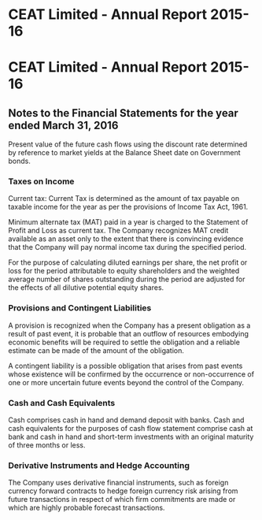 # CEAT Limited - Annual Report 2015-16

# CEAT Limited - Annual Report 2015-16

## Notes to the Financial Statements for the year ended March 31, 2016

Present value of the future cash flows using the discount rate determined by reference to market yields at the Balance Sheet date on Government bonds.

### Taxes on Income

Current tax: Current Tax is determined as the amount of tax payable on taxable income for the year as per the provisions of Income Tax Act, 1961.

Minimum alternate tax (MAT) paid in a year is charged to the Statement of Profit and Loss as current tax. The Company recognizes MAT credit available as an asset only to the extent that there is convincing evidence that the Company will pay normal income tax during the specified period.

For the purpose of calculating diluted earnings per share, the net profit or loss for the period attributable to equity shareholders and the weighted average number of shares outstanding during the period are adjusted for the effects of all dilutive potential equity shares.

### Provisions and Contingent Liabilities

A provision is recognized when the Company has a present obligation as a result of past event, it is probable that an outflow of resources embodying economic benefits will be required to settle the obligation and a reliable estimate can be made of the amount of the obligation.

A contingent liability is a possible obligation that arises from past events whose existence will be confirmed by the occurrence or non-occurrence of one or more uncertain future events beyond the control of the Company.

### Cash and Cash Equivalents

Cash comprises cash in hand and demand deposit with banks. Cash and cash equivalents for the purposes of cash flow statement comprise cash at bank and cash in hand and short-term investments with an original maturity of three months or less.

### Derivative Instruments and Hedge Accounting

The Company uses derivative financial instruments, such as foreign currency forward contracts to hedge foreign currency risk arising from future transactions in respect of which firm commitments are made or which are highly probable forecast transactions.